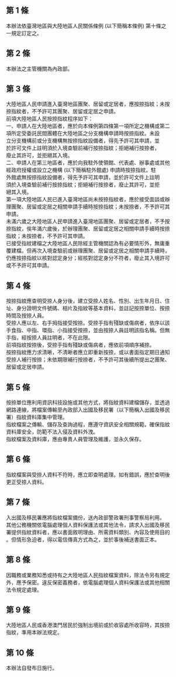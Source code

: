 第 1 條
-------
本辦法依臺灣地區與大陸地區人民關係條例 (以下簡稱本條例) 第十條之  
一規定訂定之。

第 2 條
-------
本辦法之主管機關為內政部。

第 3 條
-------
大陸地區人民申請進入臺灣地區團聚、居留或定居者，應按捺指紋；未按  
捺指紋者，不予許可其團聚、居留或定居之申請。  
前項大陸地區人民按捺指紋程序如下：  
一、申請人在大陸地區者，應於向本條例第四條第一項所定之機構或第二  
    項所定受委託民間團體在大陸地區之分支機構申請時按捺指紋。未設  
    立分支機構前或分支機構無按捺指紋設備者，得先予許可其申請，並  
    於許可文件上註明須於入境查驗前補行按捺指紋；拒絕補行按捺者，  
    廢止其許可，並拒絕其入境。  
二、申請人在第三地區者，應於向我駐外使領館、代表處、辦事處或其他  
    經政府授權或設立之機構 (以下簡稱駐外館處) 申請時按捺指紋。駐  
    外館處無按捺指紋設備者，得先予許可其申請，並於許可文件上註明  
    須於入境查驗前補行按捺指紋；拒絕補行按捺者，廢止其許可，並拒  
    絕其入境。  
第一項大陸地區人民已進入臺灣地區尚未按捺指紋者，應於接受面談或辦  
理團聚、居留或定居之相關申請手續時按捺指紋；未按捺者，不予許可其  
申請。  
未滿六歲之大陸地區人民申請進入臺灣地區團聚、居留或定居者，不予按  
捺指紋，俟年滿六歲後，於辦理團聚、居留或定居之相關申請手續時按捺  
指紋；未按捺者，不予許可其申請。  
已接受指紋建檔之大陸地區人民除經主管機關認為有必要情形外，無庸重  
覆建檔。但再次入境查驗前或辦理團聚、居留或定居之相關申請手續時，  
仍應按捺指紋以核對認定身分；經核對認定身分不符者，廢止其入境許可  
或不予許可其申請。

第 4 條
-------
按捺指紋應查明受捺人身分後，建立受捺人姓名、性別、出生年月日、住  
址、身分證明文件號碼、相片及指紋等基本資料，並註記按捺單位、按捺  
時間及按捺人員。  
受捺人應以左、右手拇指接受按捺。受捺手指有殘缺或傷病者，依序以該  
手食指、中指、環指、小指接受按捺，並由按捺人員註明該指名稱。但無  
手指，經按捺人員註明者，不在此限。  
前項指紋按捺後，受捺手指有殘缺或傷病者，應依前項順序補捺。  
按捺指紋應力求清晰，不清晰者應立即重新按捺，或以書面指定期日通知  
受捺人補行按捺；未依期限補行按捺者，不予許可其後續所提出之團聚、  
居留或定居申請。

第 5 條
-------
按捺單位應利用資訊科技設施或其他方式，將指紋資料建檔儲存，並透過  
網路連線，將檔案傳輸至內政部入出國及移民署（以下簡稱入出國及移民  
署）指紋資料庫集中管理。  
指紋檔案之傳輸、儲存及查詢過程，應遵守資訊安全相關規範，確保指紋  
資料庫安全，防範不法入侵及資料外洩。  
指紋檔案及資料庫，應由專責人員管理及維護，並永久保存。

第 6 條
-------
指紋檔案與受捺人資料不符時，應立即查明處理。如有錯誤，應於查明後  
更正受捺人資料。

第 7 條
-------
入出國及移民署應將指紋檔案備份，送內政部警政署刑事警察局利用。  
其他公務機關依電腦處理個人資料保護法或其他法令，請求入出國及移民  
署提供指紋資料者，應以書面敘明理由、所需資料類別、內容及使用目的  
。但情形急迫者，得以電信傳真方式為之，並於事後補送書面正本。

第 8 條
-------
因職務或業務知悉或持有之大陸地區人民指紋檔案資料，除法令另有規定  
外，應予保密。違反保密義務者，依電腦處理個人資料保護法或其他相關  
法令規定處理。

第 9 條
-------
大陸地區人民或香港澳門居民於強制出境前或於收容處所收容時，其按捺  
指紋，準用本辦法規定。

第 10 條
--------
本辦法自發布日施行。

